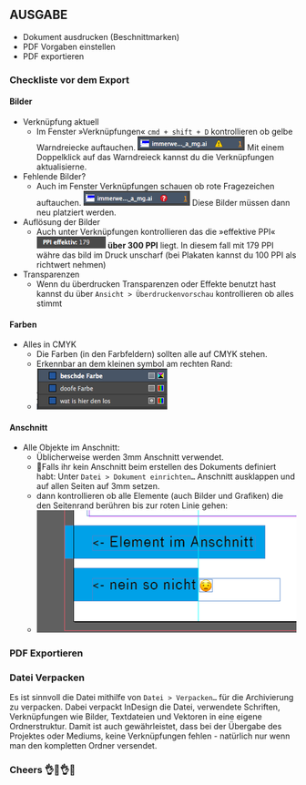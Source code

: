 ## AUSGABE

- Dokument ausdrucken (Beschnittmarken)
- PDF Vorgaben einstellen
- PDF exportieren

### Checkliste vor dem Export


#### Bilder
- Verknüpfung aktuell
  - Im Fenster »Verknüpfungen« `cmd + shift + D` kontrollieren ob gelbe
Warndreiecke auftauchen. ![](bilder/Warndreieck.png) Mit einem Doppelklick auf das Warndreieck kannst du die Verknüpfungen aktualisierne.
- Fehlende Bilder?
  - Auch im Fenster Verknüpfungen schauen ob rote Fragezeichen
auftauchen. ![](bilder/fehlend.png) Diese Bilder müssen dann neu platziert
werden.
- Auflösung der Bilder
  - Auch unter Verknüpfungen kontrollieren das die »effektive PPI« ![](bilder/ppi.png)
**über 300 PPI** liegt. In diesem fall mit 179 PPI währe das bild im Druck unscharf (bei Plakaten kannst du 100 PPI als richtwert nehmen)
- Transparenzen
  - Wenn du überdrucken Transparenzen oder Effekte benutzt hast kannst du über
`Ansicht > Überdruckenvorschau` kontrollieren ob alles stimmt

#### Farben
- Alles in CMYK
  - Die Farben (in den Farbfeldern) sollten alle auf CMYK stehen.
  - Erkennbar an dem kleinen symbol am rechten Rand:
  - ![](bilder/farben.png)

#### Anschnitt
- Alle Objekte im Anschnitt:
  - Üblicherweise werden 3mm Anschnitt verwendet.
  - Falls ihr kein Anschnitt beim erstellen des Dokuments definiert habt: Unter `Datei > Dokument einrichten…` Anschnitt ausklappen und auf allen Seiten auf 3mm setzen.
  -  dann kontrollieren ob alle Elemente (auch Bilder und Grafiken) die den Seitenrand berühren bis zur roten Linie gehen:
  - ![](bilder/anschnitt.png)

### PDF Exportieren



### Datei Verpacken

Es ist sinnvoll die Datei mithilfe von `Datei > Verpacken…` für die Archivierung zu verpacken. Dabei verpackt InDesign die Datei, verwendete Schriften, Verknüpfungen wie Bilder, Textdateien und Vektoren in eine eigene Ordnerstruktur. Damit ist auch gewährleistet, dass bei der Übergabe des Projektes oder Mediums, keine Verknüpfungen fehlen - natürlich nur wenn man den kompletten Ordner versendet.

### Cheers 👌👀👌💯
